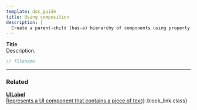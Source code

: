 ```yaml
---
template: doc_guide
title: Using composition
description: |
  Create a parent-child (has-a) hierarchy of components using property decorators.
---
```


<section>

**Title**<br>
Description.

</section>

```typescript
// filename
```

---

<footer>

### Related

[**UILabel**<br>Represents a UI component that contains a piece of text](/docs/ref/UILabel){:.block_link.class}

</footer>
